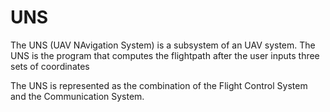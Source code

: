 # UNS
The UNS (UAV NAvigation System) is a subsystem of an UAV system. The UNS is the program that computes the flightpath after the user inputs three sets of coordinates

The UNS is represented as the combination of the Flight Control System and the Communication System.

